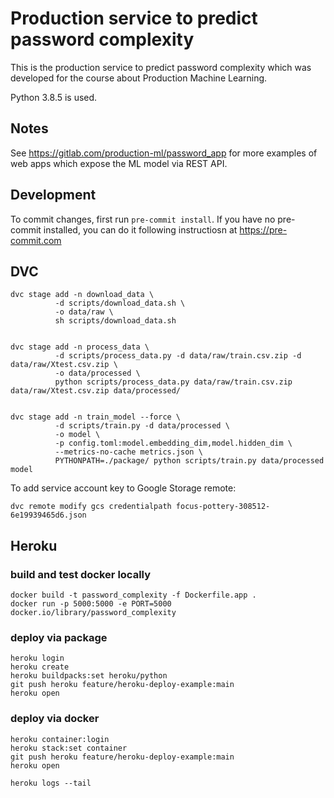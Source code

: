 # Production service to predict password complexity

This is the production service to predict password complexity which was developed for the course about Production Machine Learning.

Python 3.8.5 is used.

## Notes

See https://gitlab.com/production-ml/password_app for more examples of web apps which expose the ML model via REST API.

## Development

To commit changes, first run `pre-commit install`. If you have no pre-commit installed, you can do it following instructiosn at https://pre-commit.com

## DVC

```
dvc stage add -n download_data \
          -d scripts/download_data.sh \
          -o data/raw \
          sh scripts/download_data.sh


dvc stage add -n process_data \
          -d scripts/process_data.py -d data/raw/train.csv.zip -d data/raw/Xtest.csv.zip \
          -o data/processed \
          python scripts/process_data.py data/raw/train.csv.zip data/raw/Xtest.csv.zip data/processed/


dvc stage add -n train_model --force \
          -d scripts/train.py -d data/processed \
          -o model \
          -p config.toml:model.embedding_dim,model.hidden_dim \
          --metrics-no-cache metrics.json \
          PYTHONPATH=./package/ python scripts/train.py data/processed model
```

To add service account key to Google Storage remote:
```
dvc remote modify gcs credentialpath focus-pottery-308512-6e19939465d6.json
```

## Heroku

### build and test docker locally

```
docker build -t password_complexity -f Dockerfile.app .
docker run -p 5000:5000 -e PORT=5000 docker.io/library/password_complexity
```

### deploy via package
 <!-- install CLI via https://devcenter.heroku.com/articles/getting-started-with-python#set-up -->

```
heroku login
heroku create
heroku buildpacks:set heroku/python
git push heroku feature/heroku-deploy-example:main
heroku open
```

### deploy via docker
```
heroku container:login
heroku stack:set container
git push heroku feature/heroku-deploy-example:main
heroku open
```

```
heroku logs --tail
```
